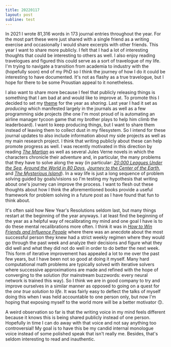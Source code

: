 ```yaml
---
title: 20220117
layout: post
subline: test
---
```


In 2021 I wrote 81,316 words in 173 journal entries throughout the year. For the most part these were just shared with a single friend as a writing exercise and occasionally I would share excerpts with other friends. This year I want to share more publicly. I felt that I had a lot of interesting thoughts that could be interesting to others as well. I also enjoy reading travelogues and figured this could serve as a sort of travelogue of my life. I'm trying to navigate a transition from academia to industry with the (hopefully soon) end of my PhD so I think the journey of how I do it could be interesting to have documented. It's not as flashy as a true travelogue, but I hope for there to be some Proustian appeal to it nonetheless. 

I also want to share more because I feel that publicly releasing things is something that I am bad at and would like to improve at. To promote this I decided to set my [theme](https://www.youtube.com/watch?v=NVGuFdX5guE) for the year as *sharing*. Last year I had it set as *producing* which manifested largely in the journals as well as a few programming side projects (the one I'm most proud of is automating an airline manager tycoon game that my brother plays to help him climb the leaderboard). I want to keep producing things, but I want to share them instead of leaving them to collect dust in my filesystem. So I intend for these journal updates to also include information about my side projects as well as my main research project. I think that writing publicly about these can help promote progress as well. I was recently motivated in this direction by reading *[The Martian](https://www.goodreads.com/book/show/18007564-the-martian)* as well as several Jules Verne novels in which the characters chronicle their adventure and, in particular, the many problems that they have to solve along the way (in particular: *[20,000 Leagues Under the Sea](https://www.goodreads.com/book/show/33507.Twenty_Thousand_Leagues_Under_the_Sea)*, *[Around the World in 80 Days](https://www.goodreads.com/book/show/54479.Around_the_World_in_Eighty_Days)*, *[Journey to the Center of the Earth](https://www.goodreads.com/book/show/32829.Journey_to_the_Center_of_the_Earth)*, and *[The Mysterious Island](https://www.goodreads.com/book/show/32831.The_Mysterious_Island)*). In a way life is just a long sequence of problem solving guided by goals/visions so I'm testing my hypothesis that writing about one's journey can improve the process. I want to flesh out these thoughts about how I think the aforementioned books provide a useful framework for problem solving in a future post as I have found that fun to think about. 

It's often said how New Year's Resolutions seldom last, but many things restart at the beginning of the year anyways. I at least find the beginning of the year as a helpful way of recalibrating my mind and one goal I have is to do these mental recalibrations more often. I think it was in *[How to Win Friends and Influence People](https://www.goodreads.com/book/show/4865.How_to_Win_Friends_and_Influence_People)* where there was an anecdote about the most successful person they knew had a strict weekly regimen where they would go through the past week and analyze their decisions and figure what they did well and what they did not do well in order to do better the next week. This form of iterative improvement has appealed a lot to me over the past few years, but I have been not so good at doing it myself. Many hard computational math problems are typically solved with iterative solvers where successive approximations are made and refined with the hope of converging to the solution (for mainstream buzzwords: every neural network is trained this way). So I think we are in good company to try and improve ourselves in a similar manner as opposed to going on a quest for the *one true solution to life*. It was fairly easy to deflect the talks of myself doing this when I was held accountable to one person only, but now I'm hoping that exposing myself to the world more will be a better motivator 🙃.  

A weird observation so far is that the writing voice in my mind feels different because it knows this is being shared publicly instead of one person. Hopefully in time I can do away with that voice and not say anything too controversial! My goal is to have this be my candid internal monologue voice instead of some polished speak that isn't really me. Besides, that's seldom interesting to read and inauthentic. 
